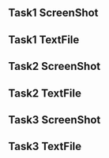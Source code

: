 ## Task1 ScreenShot ##







## Task1 TextFile ##







## Task2 ScreenShot ##







## Task2 TextFile ##







## Task3 ScreenShot ##







## Task3 TextFile ##






